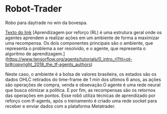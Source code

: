# Robot-Trader

Robo para daytrade no win da bovespa.

[Texto do link](http://example.com/ "Propriedade title, opcional")
[Aprendizagem por reforço (RL) é uma estrutura geral onde os agentes aprendem a realizar ações em um ambiente de forma a maximizar uma recompensa. Os dois componentes principais são o ambiente, que representa o problema a ser resolvido, e o agente, que representa o algoritmo de aprendizagem.] (https://www.tensorflow.org/agents/tutorials/0_intro_rl?hl=pt-br#copyright_2018_the_tf-agents_authors)

Neste caso, o ambiente é a bolsa de valores brasileira, os estados são os dados OHLC retirados do time-frame de 1 min dos ultimos 6 anos, as ações são operações de compra, venda e obsevação.O agente é uma rede neural que busca otimizar a politica. E por fim, as recompensas são os retornos das operações em pontos. Esse robô utiliza técnicas de aprendizado por reforço com tf-agents, após o treinamento é criado uma rede socket para receber e enviar dados com a plataforma Metatrader.
